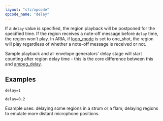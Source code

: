 ```yaml
---
layout: "sfz/opcode"
opcode_name: "delay"
---
```

If a `delay` value is specified, the region playback will be postponed for the
specified time. If the region receives a note-off message before `delay` time,
the region won't play. In ARIA, if [loop_mode](/opcodes/loop_mode) is set to
one_shot, the region will play regardless of whether a note-off message is
received or not.

Sample playback and all envelope generators' delay stage will start counting
after region delay time - this is the core difference between this and
[ampeg_delay](ampeg_delay).

## Examples

```
delay=1

delay=0.2
```

Example uses: delaying some regions in a strum or a flam;
delaying regions to emulate more distant microphone positions.

